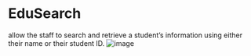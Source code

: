 # EduSearch
allow the staff to search and retrieve a student’s information using either their name or their student ID.
![image](https://github.com/Mohamed42200/EduSearch/assets/117843004/2f6b4eb8-611f-448c-9d68-4dc4c829de0b)
